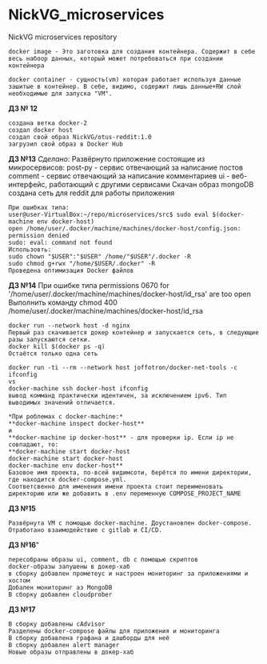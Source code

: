 # NickVG_microservices
NickVG microservices repository

    docker image - Это заготовка для создания контейнера. Содержит в себе весь набоор данных, который может потребоваться при создании контейнера

    docker container - сущность(vm) которая работает используя данные зашитые в контейнер. В себе, видимо, содержит лишь данные+RW слой необходимые для запуска "VM".

**ДЗ № 12**

    создана ветка docker-2
    cоздал docker host
    создал свой образ NickVG/otus-reddit:1.0
    загрузил свой образ в Docker Hub

**ДЗ №13**
	*Сделано:*
	Развёрнуто приложение состоящие из микросервисов:
	post-py - сервис отвечающий за написание постов
	comment - сервис отвечающий за написание комментариев
	ui - веб-интерфейс, работающий с другими сервисами
	Скачан образ mongoDB
	создана сеть для reddit для работы приложения

	При ошибках типа:
	user@user-VirtualBox:~/repo/microservices/src$ sudo eval $(docker-machine env docker-host)
	open /home/user/.docker/machine/machines/docker-host/config.json: permission denied
	sudo: eval: command not found
	Использовть:
	sudo chown "$USER":"$USER" /home/"$USER"/.docker -R
	sudo chmod g+rwx "/home/$USER/.docker" -R
	Проведена оптимизация Docker файлов

**ДЗ №14**
	При ошибке типа 
	permissions 0670 for '/home/user/.docker/machine/machines/docker-host/id_rsa' are too open
	Выполнить команду
	chmod 400 /home/user/.docker/machine/machines/docker-host/id_rsa

	docker run --network host -d nginx
	Первый раз скачивается докер контейнер и запускается сеть, в следующие разы запускаются сетки.
	docker kill $(docker ps -q)
	Остаётся только одна сеть
	
	docker run -ti --rm --network host joffotron/docker-net-tools -c ifconfig
	vs
	docker-machine ssh docker-host ifconfig
	вывод комманд практически идентичен, за исключением ipv6. Тип выводимых значений отличается.

	*При роблемах с docker-machine:*
	**docker-machine inspect docker-host** 
	и 
	**docker-machine ip docker-host** - для проверки ip. Если ip не совпадают, то:
	**docker-machine start docker-host
	docker-machine start docker-host
	docker-machine env docker-host**
	Базовое имя проекта, по-всей видимсоти,	берётся по имени директории, где находится docker-compose.yml.
	Соответсвенно для именения имени проекта стоит переименовать директорию или же добавить в .env переменную COMPOSE_PROJECT_NAME

**ДЗ №15**

	Развёрнута VM с помощью docker-machine. Доустановлен docker-compose.
	Отработано взаимодействие с gitlab и CI/CD.

**ДЗ №16**"

	пересобраны образы ui, comment, db с помощью скриптов
	docker-образы запушены в докер-хаб
	в сборку добавлен прометеус и настроен мониторинг за приложениями и хостом
	Добален мониторинг аз MongoDB
	В сборку добавлен cloudprober

**ДЗ №17**

	В сборку добавлены cAdvisor
	Разделены docker-compose файлы для приложения и мониторинга
	В сборку добавлена графана и дашборды для неё
	В сборку добавлен alert manager
	Новые образы отправлены в докер-хаб

